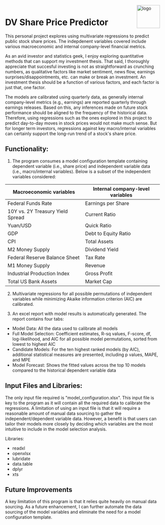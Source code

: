 <img align = "right" width="75" alt="logo" src="https://user-images.githubusercontent.com/97678601/149636901-fb79e698-7c0e-47fb-bb88-033785485fc7.png"> 

# DV Share Price Predictor
This personal project explores using multivariate regressions to predict public stock share prices. The indepdenent variables covered include various macroeconomic and internal company-level financial metrics. 

As an avid investor and statistics geek, I enjoy exploring quantitative methods that can support my investment thesis. That said, I thoroughly appreciate that succesful investing is not as straightforward as crunching numbers, as qualitative factors like market sentiment, news flow, earnings surprises/disappointments, etc. can make or break an investment. An investment thesis should be a function of various factors, and each factor is just that, one factor.

The models are calibrated using quarterly data, as generally internal company-level metrics (e.g., earnings) are reported quarterly through earnings releases. Based on this, any inferences made on future stock performance should be aligned to the frequency of the historical data. Therefore, using regressions such as the ones explored in this project to predict day-to-day moves in stock prices would not make much sense. But for longer term investors, regressions against key macro/internal variables can certainly support the long-run trend of a stock's share price. 

## Functionality:
1. The program consumes a model configuration template containing dependent variable (i.e., share price) and independent variable data (i.e., macro/internal variables). Below is a subset of the independent variables considered:

Macroeconomic variables  | Internal company-level variables
------------- | -------------
Federal Funds Rate | Earnings per Share
10Y vs. 2Y Treasury Yield Spread  | Current Ratio
Yuan/USD | Quick Ratio
GDP | Debt to Equity Ratio
CPI | Total Assets
M2 Money Supply | Dividend Yield
Federal Reserve Balance Sheet | Tax Rate
M1 Money Supply | Revenue
Industrial Production Index | Gross Profit
Total US Bank Assets | Market Cap

2. Multivariate regressions for all possible permutations of independent variables while minimizing Akaike information criterion (AIC) are calibrated.

3. An excel report with model results is automatically generated. The report contains four tabs: 
  - Model Data: All the data used to calibrate all models
  - Full Model Selection: Coefficient estimates, R-sq values, F-score, df, log-likelihood, and AIC for all possible model permutations, sorted from lowest to highest AIC
  - Candidate Models: For the ten highest ranked models (by AIC), additional statistical measures are presented, including p values, MAPE, and MPE
  - Model Forecast: Shows the fitted values across the top 10 models compared to the historical dependent variable data

## Input Files and Libraries:
The only input file required is "model_configuration.xlsx". This input file is key to the program as it will contain all the required data to calibrate the regressions. A limitation of using an input file is that it will require a reasonable amount of manual data sourcing to gather the independent/dependent variable data. However, a benefit is that users can tailor their models more closely by deciding which variables are the most intuitive to include in the model selection analysis. 

Libraries:
  - readxl
  - openxlsx
  - lubridate
  - data.table
  - dplyr
  - xts

## Future Improvements
A key limitation of this program is that it relies quite heavily on manual data sourcing. As a future enhancement, I can further automate the data sourcing of the model variables and eliminate the need for a model configuration template.

